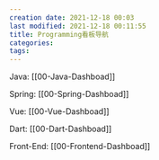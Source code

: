```yaml
---
creation date: 2021-12-18 00:03
last modified: 2021-12-18 00:11:55
title: Programming看板导航
categories:
tags:
---
```


Java: [[00-Java-Dashboad]]

Spring: [[00-Spring-Dashboad]]

Vue: [[00-Vue-Dashboad]]

Dart: [[00-Dart-Dashboad]]

Front-End: [[00-Frontend-Dashboad]]

